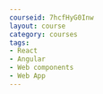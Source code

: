 ```yaml
---
courseid: 7hcfHyG0Inw
layout: course
category: courses
tags:
- React 
- Angular
- Web components
- Web App
---
```

